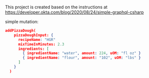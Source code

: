 This project is created based on the instructions at
https://developer.okta.com/blog/2020/08/24/simple-graphql-csharp


simple mutation:

```json
addPizzaDough(
    pizzaDoughInput: {
      recipeName: "HGR"
      mixTimeInMinutes: 2.3
      ingredients: [
        { ingredientName: "water", amount: 224, uOM: "fl oz" }
        { ingredientName: "flour", amount: "102", uOM: "lbs" }
      ]
    }
  )
```